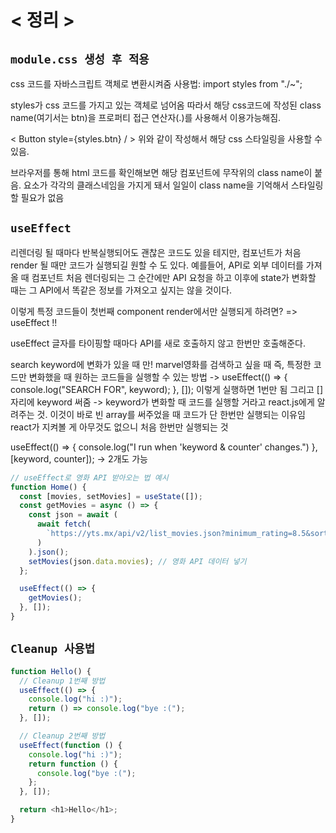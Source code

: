 # < 정리 >

## `module.css 생성 후 적용`

css 코드를 자바스크립트 객체로 변환시켜줌 사용법: import styles from "./~";

styles가 css 코드를 가지고 있는 객체로 넘어옴
따라서 해당 css코드에 작성된 class name(여기서는 btn)을 프로퍼티 접근 연산자(.)를 사용해서 이용가능해짐.

< Button style={styles.btn} / >
위와 같이 작성해서 해당 css 스타일링을 사용할 수 있음.

브라우저를 통해 html 코드를 확인해보면 해당 컴포넌트에 무작위의 class name이 붙음.
요소가 각각의 클래스네임을 가지게 돼서 일일이 class name을 기억해서 스타일링 할 필요가 없음

## `useEffect`

리렌더링 될 때마다 반복실행되어도 괜찮은 코드도 있을 테지만,
컴포넌트가 처음 render 될 때만 코드가 실행되길 원할 수 도 있다.
예를들어, API로 외부 데이터를 가져올 때 컴포넌트 처음 렌더링되는 그 순간에만
API 요청을 하고 이후에 state가 변화할 때는 그 API에서 똑같은 정보를 가져오고 싶지는 않을 것이다.

이렇게 특정 코드들이 첫번째 component render에서만 실행되게 하려면? => useEffect !!

useEffect 글자를 타이핑할 때마다 API를 새로 호출하지 않고 한번만 호출해준다.

search keyword에 변화가 있을 때 만! marvel영화를 검색하고 싶을 때
즉, 특정한 코드만 변화했을 때 원하는 코드들을 실행할 수 있는 방법
-> useEffect(() => {
console.log("SEARCH FOR", keyword);
}, []);
이렇게 실행하면 1번만 됨
그리고 []자리에 keyword 써줌
-> keyword가 변화할 때 코드를 실행할 거라고 react.js에게 알려주는 것.
이것이 바로 빈 array를 써주었을 때 코드가 단 한번만 실행되는 이유임
react가 지켜볼 게 아무것도 없으니 처음 한번만 실행되는 것

useEffect(() => {
console.log("I run when 'keyword & counter' changes.")
}, [keyword, counter]);
-> 2개도 가능

```javascript
// useEffect로 영화 API 받아오는 법 예시
function Home() {
  const [movies, setMovies] = useState([]);
  const getMovies = async () => {
    const json = await (
      await fetch(
        `https://yts.mx/api/v2/list_movies.json?minimum_rating=8.5&sort_by=year`
      )
    ).json();
    setMovies(json.data.movies); // 영화 API 데이터 넣기
  };

  useEffect(() => {
    getMovies();
  }, []);
}
```

## `Cleanup 사용법`

```javascript
function Hello() {
  // Cleanup 1번째 방법
  useEffect(() => {
    console.log("hi :)");
    return () => console.log("bye :(");
  }, []);

  // Cleanup 2번째 방법
  useEffect(function () {
    console.log("hi :)");
    return function () {
      console.log("bye :(");
    };
  }, []);

  return <h1>Hello</h1>;
}
```
